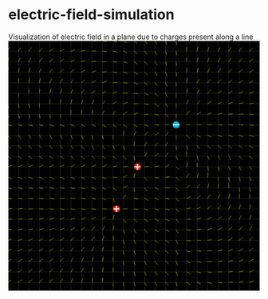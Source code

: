 # electric-field-simulation
Visualization of electric field in a plane due to charges present along a line
![screenshot](/Screenshot.png)
